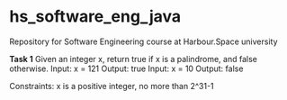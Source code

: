 # hs_software_eng_java
Repository for Software Engineering course at Harbour.Space university


**Task 1**
Given an integer x, return true if x is a palindrome, and false otherwise.
Input: x = 121 Output: true
Input: x = 10 Output: false

Constraints:
x is a positive integer, no more than 2^31-1
